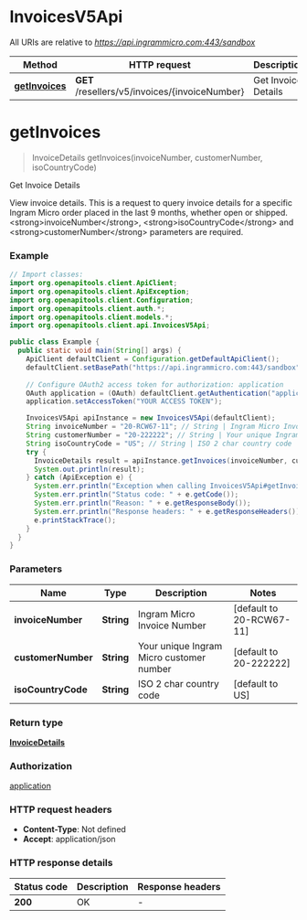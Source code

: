 # InvoicesV5Api

All URIs are relative to *https://api.ingrammicro.com:443/sandbox*

| Method | HTTP request | Description |
|------------- | ------------- | -------------|
| [**getInvoices**](InvoicesV5Api.md#getInvoices) | **GET** /resellers/v5/invoices/{invoiceNumber} | Get Invoice Details |


<a id="getInvoices"></a>
# **getInvoices**
> InvoiceDetails getInvoices(invoiceNumber, customerNumber, isoCountryCode)

Get Invoice Details

View invoice details. This is a request to query invoice details for a specific Ingram Micro order placed in the last 9 months, whether open or shipped.   &lt;strong&gt;invoiceNumber&lt;/strong&gt;, &lt;strong&gt;isoCountryCode&lt;/strong&gt; and &lt;strong&gt;customerNumber&lt;/strong&gt; parameters are required.

### Example
```java
// Import classes:
import org.openapitools.client.ApiClient;
import org.openapitools.client.ApiException;
import org.openapitools.client.Configuration;
import org.openapitools.client.auth.*;
import org.openapitools.client.models.*;
import org.openapitools.client.api.InvoicesV5Api;

public class Example {
  public static void main(String[] args) {
    ApiClient defaultClient = Configuration.getDefaultApiClient();
    defaultClient.setBasePath("https://api.ingrammicro.com:443/sandbox");
    
    // Configure OAuth2 access token for authorization: application
    OAuth application = (OAuth) defaultClient.getAuthentication("application");
    application.setAccessToken("YOUR ACCESS TOKEN");

    InvoicesV5Api apiInstance = new InvoicesV5Api(defaultClient);
    String invoiceNumber = "20-RCW67-11"; // String | Ingram Micro Invoice Number
    String customerNumber = "20-222222"; // String | Your unique Ingram Micro customer number
    String isoCountryCode = "US"; // String | ISO 2 char country code
    try {
      InvoiceDetails result = apiInstance.getInvoices(invoiceNumber, customerNumber, isoCountryCode);
      System.out.println(result);
    } catch (ApiException e) {
      System.err.println("Exception when calling InvoicesV5Api#getInvoices");
      System.err.println("Status code: " + e.getCode());
      System.err.println("Reason: " + e.getResponseBody());
      System.err.println("Response headers: " + e.getResponseHeaders());
      e.printStackTrace();
    }
  }
}
```

### Parameters

| Name | Type | Description  | Notes |
|------------- | ------------- | ------------- | -------------|
| **invoiceNumber** | **String**| Ingram Micro Invoice Number | [default to 20-RCW67-11] |
| **customerNumber** | **String**| Your unique Ingram Micro customer number | [default to 20-222222] |
| **isoCountryCode** | **String**| ISO 2 char country code | [default to US] |

### Return type

[**InvoiceDetails**](InvoiceDetails.md)

### Authorization

[application](../README.md#application)

### HTTP request headers

 - **Content-Type**: Not defined
 - **Accept**: application/json

### HTTP response details
| Status code | Description | Response headers |
|-------------|-------------|------------------|
| **200** | OK |  -  |


